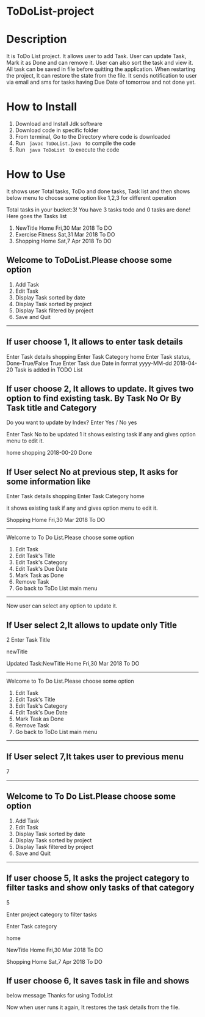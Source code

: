 # ToDoList-project
# Description
It is ToDo List project. It allows user to add Task. User can update Task, Mark it as Done and can remove it. User can also sort the task and view it.
All task can be saved in file before quitting the application.
When restarting the project, It can restore the state from the file.
It sends notification to user via email and sms for tasks having Due Date of tomorrow and not done yet.

# How to Install
1. Download and Install Jdk software
2. Download code in specific folder
3. From terminal, Go to the Directory where code is downloaded
4. Run <code> javac ToDoList.java </code> to compile the code
5. Run <code> java ToDoList </code> to execute the code

# How to Use
It shows user Total tasks, ToDo and done tasks, Task list and then shows below menu to choose some option like 1,2,3 for different operation

Total tasks in your bucket:3!
You have 3 tasks todo and 0 tasks are done!
Here goes the Tasks list
1. NewTitle           Home          Fri,30 Mar 2018         To DO
2. Exercise           Fitness          Sat,31 Mar 2018         To DO
3. Shopping           Home          Sat,7 Apr 2018         To DO

Welcome to ToDoList.Please choose some option
-----------------------------------------------
1. Add Task
2. Edit Task
3. Display Task sorted by date
4. Display Task sorted by project
5. Display Task filtered by project
6. Save and Quit 
-----------------------------------------------

If user choose 1, It allows to enter task details
----------------------------------------------
Enter Task details
shopping
Enter Task Category
home
Enter Task status, Done-True/False
True
Enter Task due Date in format yyyy-MM-dd
2018-04-20
Task is added in TODO List

If user choose 2, It allows to update. It gives two option to find existing task. By Task No
Or By Task title and Category
----------------------------------------------

Do you want to update by Index? Enter Yes / No
yes

Enter Task No to be updated
1
it shows existing task if any and gives option menu to edit it.

home  shopping  2018-00-20  Done

If User select No at previous step, It asks for some information like
-----------------------------------------------

Enter Task details
shopping
Enter Task Category
home

it shows existing task if any and gives option menu to edit it.

Shopping           Home          Fri,30 Mar 2018         To DO

-----------------------------------------------
Welcome to To Do List.Please choose some option
1. Edit Task
2. Edit Task's Title
3. Edit Task's Category
4. Edit Task's Due Date
5. Mark Task as Done
6. Remove Task
7. Go back to ToDo List main menu
-----------------------------------------------

Now user can select any option to update it.

If User select 2,It allows to update only Title
-----------------------------------------------

2
Enter Task Title

newTitle

Updated Task:NewTitle           Home          Fri,30 Mar 2018         To DO

-----------------------------------------------
Welcome to To Do List.Please choose some option
1. Edit Task
2. Edit Task's Title
3. Edit Task's Category
4. Edit Task's Due Date
5. Mark Task as Done
6. Remove Task
7. Go back to ToDo List main menu
-----------------------------------------------

If User select 7,It takes user to previous menu
-----------------------------------------------
7

-----------------------------------------------
Welcome to To Do List.Please choose some option
-----------------------------------------------
1. Add Task
2. Edit Task
3. Display Task sorted by date
4. Display Task sorted by project
5. Display Task filtered by project
6. Save and Quit
--------------------------------------------------------

If user choose 5, It asks the project category to filter tasks and show only tasks of that category
---------------------------------------------------------
5

Enter project category to filter tasks

Enter Task category

home

NewTitle           Home          Fri,30 Mar 2018         To DO

Shopping           Home          Sat,7 Apr 2018         To DO

If user choose 6, It saves task in file and shows
-------------------------------------------------
below message
Thanks for using TodoList

Now when user runs it again, It restores the task details from the file.
